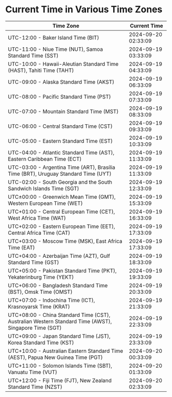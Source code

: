 # Current Time in Various Time Zones

| Time Zone | Current Time |
|-----------|--------------|
| UTC-12:00 - Baker Island Time (BIT) | 2024-09-20 02:33:09 |
| UTC-11:00 - Niue Time (NUT), Samoa Standard Time (SST) | 2024-09-19 03:33:09 |
| UTC-10:00 - Hawaii-Aleutian Standard Time (HAST), Tahiti Time (TAHT) | 2024-09-19 04:33:09 |
| UTC-09:00 - Alaska Standard Time (AKST) | 2024-09-19 06:33:09 |
| UTC-08:00 - Pacific Standard Time (PST) | 2024-09-19 07:33:09 |
| UTC-07:00 - Mountain Standard Time (MST) | 2024-09-19 08:33:09 |
| UTC-06:00 - Central Standard Time (CST) | 2024-09-19 09:33:09 |
| UTC-05:00 - Eastern Standard Time (EST) | 2024-09-19 10:33:09 |
| UTC-04:00 - Atlantic Standard Time (AST), Eastern Caribbean Time (ECT) | 2024-09-19 11:33:09 |
| UTC-03:00 - Argentina Time (ART), Brasília Time (BRT), Uruguay Standard Time (UYT) | 2024-09-19 11:33:09 |
| UTC-02:00 - South Georgia and the South Sandwich Islands Time (SGT) | 2024-09-19 12:33:09 |
| UTC±00:00 - Greenwich Mean Time (GMT), Western European Time (WET) | 2024-09-19 15:33:09 |
| UTC+01:00 - Central European Time (CET), West Africa Time (WAT) | 2024-09-19 16:33:09 |
| UTC+02:00 - Eastern European Time (EET), Central Africa Time (CAT) | 2024-09-19 17:33:09 |
| UTC+03:00 - Moscow Time (MSK), East Africa Time (EAT) | 2024-09-19 17:33:09 |
| UTC+04:00 - Azerbaijan Time (AZT), Gulf Standard Time (GST) | 2024-09-19 18:33:09 |
| UTC+05:00 - Pakistan Standard Time (PKT), Yekaterinburg Time (YEKT) | 2024-09-19 19:33:09 |
| UTC+06:00 - Bangladesh Standard Time (BST), Omsk Time (OMST) | 2024-09-19 20:33:09 |
| UTC+07:00 - Indochina Time (ICT), Krasnoyarsk Time (KRAT) | 2024-09-19 21:33:09 |
| UTC+08:00 - China Standard Time (CST), Australian Western Standard Time (AWST), Singapore Time (SGT) | 2024-09-19 22:33:09 |
| UTC+09:00 - Japan Standard Time (JST), Korea Standard Time (KST) | 2024-09-19 23:33:09 |
| UTC+10:00 - Australian Eastern Standard Time (AEST), Papua New Guinea Time (PGT) | 2024-09-20 00:33:09 |
| UTC+11:00 - Solomon Islands Time (SBT), Vanuatu Time (VUT) | 2024-09-20 01:33:09 |
| UTC+12:00 - Fiji Time (FJT), New Zealand Standard Time (NZST) | 2024-09-20 02:33:09 |
